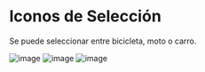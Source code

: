 # Iconos de Selección

Se puede seleccionar entre bicicleta, moto o carro. 

![image](https://github.com/carlosjvargase/iconos1/assets/104727028/68e79ed9-a02e-4e76-a4cd-df569669e247)
![image](https://github.com/carlosjvargase/iconos1/assets/104727028/4ff8a4d9-cd97-4f76-bd45-26870b1e76dc)
![image](https://github.com/carlosjvargase/iconos1/assets/104727028/1189b510-a662-40e8-a058-f747b890ae82)

